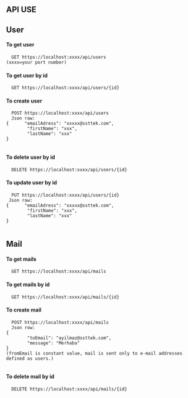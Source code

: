 ## API USE
## User
#### To get user

```http
  GET https://localhost:xxxx/api/users
(xxxx=your port number)
```


#### To get user by id

```http
  GET https://localhost:xxxx/api/users/{id}
```

#### To create user

```http
  POST https://localhost:xxxx/api/users
  Json raw:
{      "emailAdress": "xxxxx@ssttek.com",
        "firstName": "xxx",
        "lastName": "xxx"
}


```
#### To delete user by id

```http
  DELETE https://localhost:xxxx/api/users/{id}
```


#### To update user by id

```http
  PUT https://localhost:xxxx/api/users/{id}
 Json raw:
{      "emailAdress": "xxxxx@ssttek.com",
        "firstName": "xxx",
        "lastName": "xxx"
}


```
## Mail

#### To get mails
```http
  GET https://localhost:xxxx/api/mails
```


#### To get mails by id

```http
  GET https://localhost:xxxx/api/mails/{id}
```

#### To create mail

```http
  POST https://localhost:xxxx/api/mails
  Json row:
{
        "toEmail": "ayilmaz@ssttek.com",
        "message": "Merhaba"
}
(fromEmail is constant value, mail is sent only to e-mail addresses defined as users.)


```
#### To delete mail by id

```http
  DELETE https://localhost:xxxx/api/mails/{id}
```
